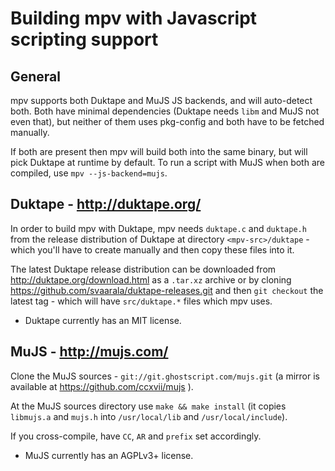 Building mpv with Javascript scripting support
==============================================

General
-------
mpv supports both Duktape and MuJS JS backends, and will auto-detect both.
Both have minimal dependencies (Duktape needs `libm` and MuJS not even that),
but neither of them uses pkg-config and both have to be fetched manually.

If both are present then mpv will build both into the same binary, but will
pick Duktape at runtime by default. To run a script with MuJS when both are
compiled, use `mpv --js-backend=mujs`.

Duktape - http://duktape.org/
-----------------------------

In order to build mpv with Duktape, mpv needs `duktape.c` and `duktape.h`
from the release distribution of Duktape at directory `<mpv-src>/duktape` -
which you'll have to create manually and then copy these files into it.

The latest Duktape release distribution can be downloaded from
http://duktape.org/download.html as a `.tar.xz` archive or by cloning
https://github.com/svaarala/duktape-releases.git and then `git checkout`
the latest tag - which will have `src/duktape.*` files which mpv uses.

- Duktape currently has an MIT license.

MuJS - http://mujs.com/
-----------------------

Clone the MuJS sources - `git://git.ghostscript.com/mujs.git` (a mirror is
available at https://github.com/ccxvii/mujs ).

At the MuJS sources directory use `make && make install` (it copies
`libmujs.a` and `mujs.h` into `/usr/local/lib` and `/usr/local/include`).

If you cross-compile, have `CC`, `AR` and `prefix` set accordingly.

- MuJS currently has an AGPLv3+ license.
